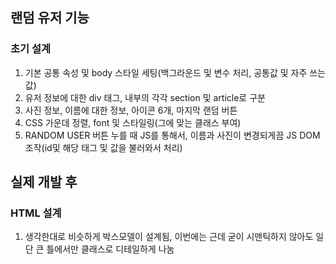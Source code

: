 ## 랜덤 유저 기능

### 초기 설계
1. 기본 공통 속성 및 body 스타일 세팅(백그라운드 및 변수 처리, 공통값 및 자주 쓰는 값)
2. 유저 정보에 대한 div 태그, 내부의 각각 section 및 article로 구분
3. 사진 정보, 이름에 대한 정보, 아이콘 6개, 마지막 랜덤 버튼 
4. CSS 가운데 정렬, font 및 스타일링(그에 맞는 클래스 부여)
5. RANDOM USER 버튼 누를 때 JS를 통해서, 이름과 사진이 변경되게끔 JS DOM 조작(id및 해당 태그 및 값을 불러와서 처리)

## 실제 개발 후

### HTML 설계
1. 생각한대로 비슷하게 박스모델이 설계됨, 이번에는 근데 굳이 시맨틱하지 않아도 일단 큰 틀에서만 클래스로 디테일하게 나눔